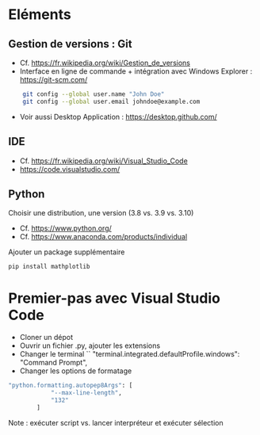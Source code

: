 # Eléments

## Gestion de versions : Git 
* Cf. https://fr.wikipedia.org/wiki/Gestion_de_versions
* Interface en ligne de commande + intégration avec Windows Explorer : https://git-scm.com/

```bash
    git config --global user.name "John Doe"
    git config --global user.email johndoe@example.com
```

* Voir aussi Desktop Application : https://desktop.github.com/

## IDE
* Cf. https://fr.wikipedia.org/wiki/Visual_Studio_Code
* https://code.visualstudio.com/ 

## Python
Choisir une distribution, une version (3.8 vs. 3.9 vs. 3.10)
* Cf. https://www.python.org/
* Cf. https://www.anaconda.com/products/individual

Ajouter un package supplémentaire 
```bash
pip install mathplotlib
```

# Premier-pas avec Visual Studio Code 
* Cloner un dépot
* Ouvrir un fichier .py, ajouter les extensions
* Changer le terminal 
`` 		"terminal.integrated.defaultProfile.windows": "Command Prompt",
* Changer les options de formatage
```bash
"python.formatting.autopep8Args": [
			"--max-line-length",
			"132"
		]
```

Note : exécuter script vs. lancer interpréteur et exécuter sélection

